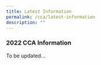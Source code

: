 ```yaml
---
title: Latest Information
permalink: /cca/latest-information
description: ""
---
```

### 2022 CCA Information

To be updated...

